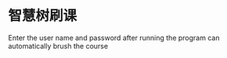 # 智慧树刷课
 
Enter the user name and password after running the program can automatically brush the course
